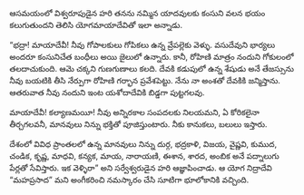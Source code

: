 ﻿ఆసమయంలో విశ్వరూపుడైన హరి తనను నమ్మిన యాదవులకు కంసుని వలన భయం కలుగుతుందని తెలిసి యోగమాయాదేవితో ఇలా అన్నాడు. 

“భద్రా! మాయాదేవీ! నీవు గోపాలకులు గోపికలు ఉన్న వ్రేపల్లెకు వెళ్ళు. వసుదేవుని భార్యలు అందరూ కంసునిచేత బంధీలు అయి జైలులో ఉన్నారు. కానీ, రోహిణి మాత్రం నందుని గోకులంలో తలదాచుకుంది. ఆమె చక్కని గుణగుణాలు కలది. దేవకి కడుపులో ఉన్న శేషుడు అనే తేజస్సును నీవు బయటికి తీసి నేర్పుగా రోహిణి గర్భాన ప్రవేశపెట్టు. నేను నా అంశతో దేవకికి జన్మిస్తాను. ఆతరువాత నీవు నందుని ఇంట యశోదాదేవికి బిడ్డగా పుట్టగలవు. 

మాయాదేవీ! కల్యాణమయీ! నీవు అన్నిరకాల సంపదలకు నిలయమని, ఏ కోరికలైనా తీర్చగలవనీ, మానవులు నిన్ను భక్తితో పూజిస్తుంటారు. నీకు కానుకలు, బలులు ఇస్తారు. 

దేశంలో వివిధ ప్రాంతలలో ఉన్న మానవులు నిన్ను దుర్గ, భద్రకాళి, విజయ, వైష్ణవి, కుముద, చండిక, కృష్ణ, మాధవి, కన్యక, మాయ, నారాయణి, ఈశాన, శారద, అంబిక అనే పద్నాలుగు పేర్లతో సేవిస్తారు. ఇక వెళ్ళిరా” అని సర్వేశ్వరుడైన హరి ఆజ్ఞాపించాడు. ఆ యోగ నిద్రాదేవి “మహప్రసాద” మని అంగీకరించి నమస్కారం చేసి సూటిగా భూలోకానికి వచ్చింది. 

